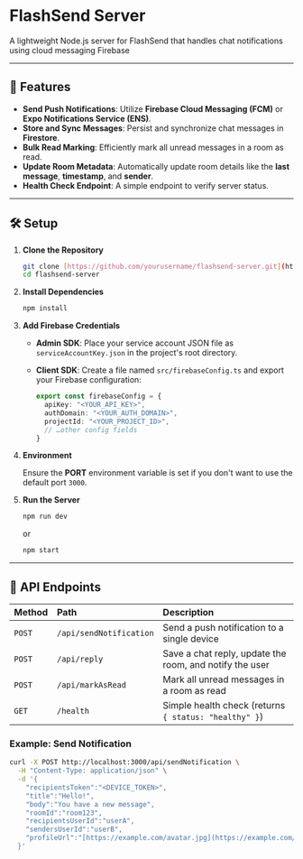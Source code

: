 # FlashSend Server

A lightweight Node.js server for FlashSend that handles chat notifications using cloud messaging Firebase

---

## 🚀 Features

* **Send Push Notifications**: Utilize **Firebase Cloud Messaging (FCM)** or **Expo Notifications Service (ENS)**.
* **Store and Sync Messages**: Persist and synchronize chat messages in **Firestore**.
* **Bulk Read Marking**: Efficiently mark all unread messages in a room as read.
* **Update Room Metadata**: Automatically update room details like the **last message**, **timestamp**, and **sender**.
* **Health Check Endpoint**: A simple endpoint to verify server status.

---

## 🛠️ Setup

1.  **Clone the Repository**

    ```bash
    git clone [https://github.com/yourusername/flashsend-server.git](https://github.com/yourusername/flashsend-server.git)
    cd flashsend-server
    ```

2.  **Install Dependencies**

    ```bash
    npm install
    ```

3.  **Add Firebase Credentials**

    * **Admin SDK**: Place your service account JSON file as `serviceAccountKey.json` in the project's root directory.
    * **Client SDK**: Create a file named `src/firebaseConfig.ts` and export your Firebase configuration:

        ```typescript
        export const firebaseConfig = {
          apiKey: "<YOUR_API_KEY>",
          authDomain: "<YOUR_AUTH_DOMAIN>",
          projectId: "<YOUR_PROJECT_ID>",
          // …other config fields
        }
        ```

4.  **Environment**

    Ensure the **PORT** environment variable is set if you don't want to use the default port `3000`.

5.  **Run the Server**

    ```bash
    npm run dev
    ```

    or

    ```bash
    npm start
    ```

---

## 📡 API Endpoints

| Method | Path | Description |
| :----- | :--- | :---------- |
| `POST` | `/api/sendNotification` | Send a push notification to a single device |
| `POST` | `/api/reply` | Save a chat reply, update the room, and notify the user |
| `POST` | `/api/markAsRead` | Mark all unread messages in a room as read |
| `GET` | `/health` | Simple health check (returns `{ status: "healthy" }`) |

### Example: Send Notification

```bash
curl -X POST http://localhost:3000/api/sendNotification \
  -H "Content-Type: application/json" \
  -d '{
    "recipientsToken":"<DEVICE_TOKEN>",
    "title":"Hello!",
    "body":"You have a new message",
    "roomId":"room123",
    "recipientsUserId":"userA",
    "sendersUserId":"userB",
    "profileUrl":"[https://example.com/avatar.jpg](https://example.com/avatar.jpg)"
  }'
  
